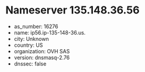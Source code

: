 # Nameserver 135.148.36.56

* as_number: 16276
* name: ip56.ip-135-148-36.us.
* city: Unknown
* country: US
* organization: OVH SAS
* version: dnsmasq-2.76
* dnssec: false
